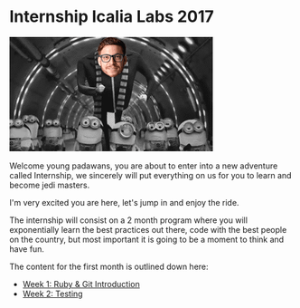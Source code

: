 # Internship Icalia Labs 2017

![kuri-minions.gif](kuri-minions.gif)

Welcome young padawans, you are about to enter into a new adventure called Internship, we sincerely will put everything on us for you to learn and become jedi masters.

I'm very excited you are here, let's jump in and enjoy the ride.

The internship will consist on a 2 month program where you will exponentially learn the best practices out there, code with the best people on the country, but most important it is going to be a moment to think and have fun.

The content for the first month is outlined down here:

* [Week 1: Ruby & Git Introduction](https://github.com/Internship2017/week1)
* [Week 2: Testing](https://github.com/Internship2017/wee2)